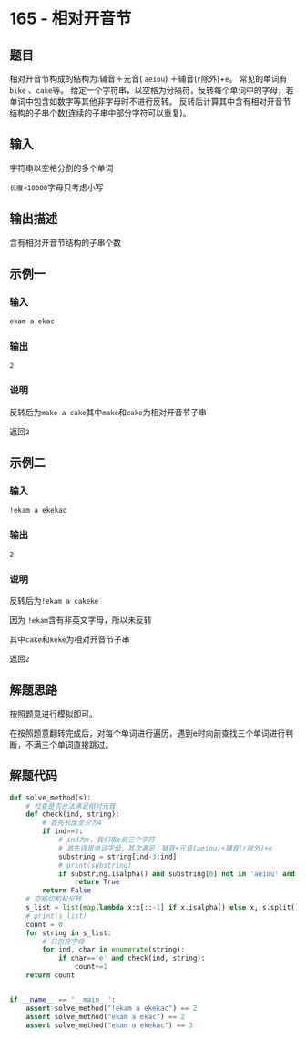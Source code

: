 # 165 - 相对开音节

## 题目

相对开音节构成的结构为:辅音＋元音( `aeiou`) ＋辅音(`r`除外)+`e`。
常见的单词有`bike` 、`cake`等。
给定一个字符串，以空格为分隔符，反转每个单词中的字母，若单词中包含如数字等其他非字母时不进行反转。
反转后计算其中含有相对开音节结构的子串个数(连续的子串中部分字符可以重复)。



## 输入

字符串以空格分割的多个单词



`长度<10000`字母只考虑小写



## 输出描述

含有相对开音节结构的子串个数



## 示例一

### 输入

```python
ekam a ekac
```

### 输出

```
2
```

### 说明

反转后为`make a cake`其中`make`和`cake`为相对开音节子串

返回`2`



## 示例二

### 输入

```
!ekam a ekekac
```

### 输出

```
2
```

### 说明

反转后为`!ekam a cakeke`

因为 `!ekam`含有非英文字母，所以未反转

其中`cake`和`keke`为相对开音节子串

返回`2`



## 解题思路

按照题意进行模拟即可。

在按照题意翻转完成后，对每个单词进行遍历，遇到e时向前查找三个单词进行判断，不满三个单词直接跳过。



## 解题代码

```python
def solve_method(s):
    # 检查是否合法满足相对元音
    def check(ind, string):
        # 首先长度至少为4
        if ind>=3:
            # ind为e，我们取e前三个字符
            # 首先得是单词字母，其次满足：辅音+元音(aeiou)+辅音(r除外)+e
            substring = string[ind-3:ind]
            # print(substring)
            if substring.isalpha() and substring[0] not in 'aeiou' and substring[1] in 'aeiou' and substring[2] not in 'aeiour':
                return True
        return False
    # 空格切割和反转
    s_list = list(map(lambda x:x[::-1] if x.isalpha() else x, s.split()))
    # print(s_list)
    count = 0
    for string in s_list:
        # 只包含字母
        for ind, char in enumerate(string):
            if char=='e' and check(ind, string):
                count+=1
    return count


if __name__ == '__main__':
    assert solve_method("!ekam a ekekac") == 2
    assert solve_method("ekam a ekac") == 2
    assert solve_method("ekam a ekekac") == 3


```



